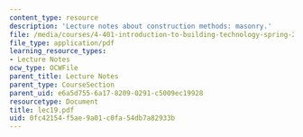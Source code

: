 ```yaml
---
content_type: resource
description: 'Lecture notes about construction methods: masonry.'
file: /media/courses/4-401-introduction-to-building-technology-spring-2006/0fc42154f5ae9a01c0fa54db7a82933b_lec19.pdf
file_type: application/pdf
learning_resource_types:
- Lecture Notes
ocw_type: OCWFile
parent_title: Lecture Notes
parent_type: CourseSection
parent_uid: e6a5d755-6a17-8209-0291-c5009ec19928
resourcetype: Document
title: lec19.pdf
uid: 0fc42154-f5ae-9a01-c0fa-54db7a82933b
---
```

